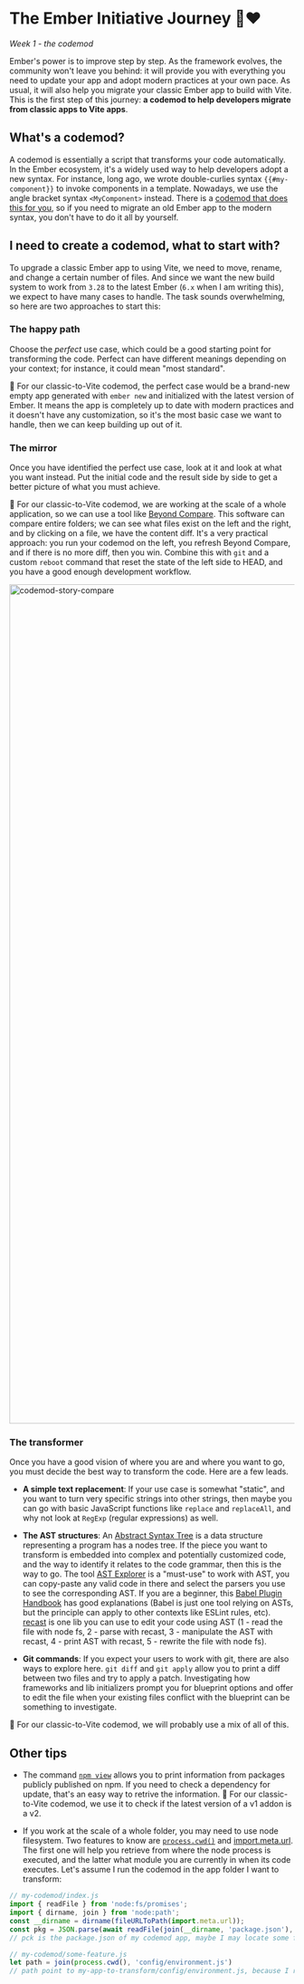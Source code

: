 # The Ember Initiative Journey 🐹❤️

_Week 1 - the codemod_

Ember's power is to improve step by step. As the framework evolves, the community won't leave you behind: it will provide you with everything you need to update your app and adopt modern practices at your own pace. As usual, it will also help you migrate your classic Ember app to build with Vite. This is the first step of this journey: **a codemod to help developers migrate from classic apps to Vite apps**.

## What's a codemod?

A codemod is essentially a script that transforms your code automatically. In the Ember ecosystem, it's a widely used way to help developers adopt a new syntax. For instance, long ago, we wrote double-curlies syntax `{{#my-component}}` to invoke components in a template. Nowadays, we use the angle bracket syntax `<MyComponent>` instead. There is a [codemod that does this for you](https://github.com/ember-codemods/ember-angle-brackets-codemod), so if you need to migrate an old Ember app to the modern syntax, you don't have to do it all by yourself.

## I need to create a codemod, what to start with?

To upgrade a classic Ember app to using Vite, we need to move, rename, and change a certain number of files. And since we want the new build system to work from `3.28` to the latest Ember (`6.x` when I am writing this), we expect to have many cases to handle. The task sounds overwhelming, so here are two approaches to start this:

### The happy path

Choose the _perfect_ use case, which could be a good starting point for transforming the code. Perfect can have different meanings depending on your context; for instance, it could mean "most standard".

🐹 For our classic-to-Vite codemod, the perfect case would be a brand-new empty app generated with `ember new` and initialized with the latest version of Ember. It means the app is completely up to date with modern practices and it doesn't have any customization, so it's the most basic case we want to handle, then we can keep building up out of it.

### The mirror

Once you have identified the perfect use case, look at it and look at what you want instead. Put the initial code and the result side by side to get a better picture of what you must achieve. 

🐹 For our classic-to-Vite codemod, we are working at the scale of a whole application, so we can use a tool like [Beyond Compare](https://www.scootersoftware.com/). This software can compare entire folders; we can see what files exist on the left and the right, and by clicking on a file, we have the content diff. It's a very practical approach: you run your codemod on the left, you refresh Beyond Compare, and if there is no more diff, then you win. Combine this with `git` and a custom `reboot` command that reset the state of the left side to HEAD, and you have a good enough development workflow. 

<img width="1483" alt="codemod-story-compare" src="https://github.com/user-attachments/assets/0cd8b8af-4f5c-4892-9d6b-bb0cf85df16e" />

### The transformer

Once you have a good vision of where you are and where you want to go, you must decide the best way to transform the code. Here are a few leads.

- **A simple text replacement**: If your use case is somewhat "static", and you want to turn very specific strings into other strings, then maybe you can go with basic JavaScript functions like `replace` and `replaceAll`, and why not look at `RegExp` (regular expressions) as well.

- **The AST structures**: An [Abstract Syntax Tree](https://en.wikipedia.org/wiki/Abstract_syntax_tree) is a data structure representing a program has a nodes tree. If the piece you want to transform is embedded into complex and potentially customized code, and the way to identify it relates to the code grammar, then this is the way to go. The tool [AST Explorer](https://astexplorer.net) is a "must-use" to work with AST, you can copy-paste any valid code in there and select the parsers you use to see the corresponding AST. If you are a beginner, this [Babel Plugin Handbook](https://github.com/jamiebuilds/babel-handbook/blob/master/translations/en/plugin-handbook.md#toc-introduction) has good explanations (Babel is just one tool relying on ASTs, but the principle can apply to other contexts like ESLint rules, etc). [recast](https://github.com/benjamn/recast) is one lib you can use to edit your code using AST (1 - read the file with node fs, 2 - parse with recast, 3 - manipulate the AST with recast, 4 - print AST with recast, 5 - rewrite the file with node fs). 

- **Git commands**: If you expect your users to work with git, there are also ways to explore here. `git diff` and `git apply` allow you to print a diff between two files and try to apply a patch. Investigating how frameworks and lib initializers prompt you for blueprint options and offer to edit the file when your existing files conflict with the blueprint can be something to investigate.

🐹 For our classic-to-Vite codemod, we will probably use a mix of all of this.

## Other tips

- The command [`npm view`](https://docs.npmjs.com/cli/v7/commands/npm-view) allows you to print information from packages publicly published on npm. If you need to check a dependency for update, that's an easy way to retrive the information. 🐹 For our classic-to-Vite codemod, we use it to check if the latest version of a v1 addon is a v2.

- If you work at the scale of a whole folder, you may need to use node filesystem. Two features to know are [`process.cwd()`](https://nodejs.org/docs/latest/api/process.html#processcwd) and [import.meta.url](https://nodejs.org/docs/latest-v15.x/api/esm.html#esm_import_meta_url). The first one will help you retrieve from where the node process is executed, and the latter what module you are currently in when its code executes. Let's assume I run the codemod in the app folder I want to transform:
```js
// my-codemod/index.js
import { readFile } from 'node:fs/promises';
import { dirname, join } from 'node:path';
const __dirname = dirname(fileURLToPath(import.meta.url));
const pkg = JSON.parse(await readFile(join(__dirname, 'package.json'), 'utf8'));
// pck is the package.json of my codemod app, maybe I may locate some files used by the codemod from there

// my-codemod/some-feature.js
let path = join(process.cwd(), 'config/environment.js')
// path point to my-app-to-transform/config/environment.js, because I run the codemod in my-app-to-transform folder
```
